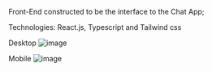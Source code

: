 Front-End constructed to be the interface to the Chat App;

Technologies: React.js, Typescript and Tailwind css

Desktop
![image](https://github.com/wrspada02/chat-app/assets/90157791/b68cf513-6b2b-4ce9-b602-a919cb07d930)

Mobile
![image](https://github.com/wrspada02/chat-app/assets/90157791/360480ab-4b5c-49b0-84e9-9893caf59579)
